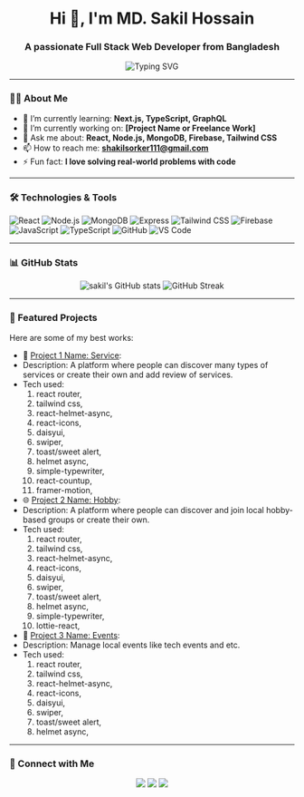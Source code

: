 
<h1 align="center">Hi 👋, I'm MD. Sakil Hossain</h1>
<h3 align="center">A passionate Full Stack Web Developer from Bangladesh</h3>

<p align="center">
  <img src="https://readme-typing-svg.demolab.com?font=Fira+Code&size=22&pause=1000&center=true&vCenter=true&width=435&lines=Full+Stack+Web+Developer;MERN+Stack+Expert;React+%7C+Node.js+%7C+MongoDB;Open+Source+Enthusiast" alt="Typing SVG" />
</p>

---

### 🧑‍💻 About Me

- 🌱 I’m currently learning: **Next.js, TypeScript, GraphQL**
- 🔭 I’m currently working on: **[Project Name or Freelance Work]**
- 💬 Ask me about: **React, Node.js, MongoDB, Firebase, Tailwind CSS**
- 📫 How to reach me: **[shakilsorker111@gmail.com](mailto:shakilsorker111@gmail.com)**
- ⚡ Fun fact: **I love solving real-world problems with code**

---

### 🛠️ Technologies & Tools

![React](https://img.shields.io/badge/-React-61DAFB?style=flat&logo=react)
![Node.js](https://img.shields.io/badge/-Node.js-339933?style=flat&logo=node.js)
![MongoDB](https://img.shields.io/badge/-MongoDB-47A248?style=flat&logo=mongodb)
![Express](https://img.shields.io/badge/-Express.js-000000?style=flat&logo=express)
![Tailwind CSS](https://img.shields.io/badge/-TailwindCSS-38B2AC?style=flat&logo=tailwind-css)
![Firebase](https://img.shields.io/badge/-Firebase-FFCA28?style=flat&logo=firebase)
![JavaScript](https://img.shields.io/badge/-JavaScript-F7DF1E?style=flat&logo=javascript)
![TypeScript](https://img.shields.io/badge/-TypeScript-3178C6?style=flat&logo=typescript)
![GitHub](https://img.shields.io/badge/-GitHub-181717?style=flat&logo=github)
![VS Code](https://img.shields.io/badge/-VSCode-007ACC?style=flat&logo=visual-studio-code)

---

### 📊 GitHub Stats

<p align="center">
  <img src="https://github-readme-stats.vercel.app/api?username=mdsakilhossain&show_icons=true&theme=radical" alt="sakil's GitHub stats" />
  <img src="https://github-readme-streak-stats.herokuapp.com/?user=mdsakilhossain&theme=radical" alt="GitHub Streak" />
</p>

---

### 📌 Featured Projects

Here are some of my best works:

- 🚀 [Project 1 Name: Service](https://service-review-6ce18.web.app/):
- Description: A platform where people can discover many types of services or create their own and add review of services.
-  Tech used:
     1. react router,
     2. tailwind css,
     3. react-helmet-async,
     4. react-icons,
     5. daisyui,
     6. swiper,
     7. toast/sweet alert,
     8. helmet async,
     9. simple-typewriter,
     10. react-countup,
     11. framer-motion,
- 🌐 [Project 2 Name: Hobby](https://hobby-103c3.web.app/):
- Description: A platform where people can discover and join local hobby-based groups or create their own.
- Tech used:
    1. react router,
    2. tailwind css,
    3. react-helmet-async,
    4. react-icons,
    5. daisyui,
    6. swiper,
    7. toast/sweet alert,
    8. helmet async,
    9. simple-typewriter,
    10. lottie-react,
- 📱 [Project 3 Name: Events](https://events-e2eef.web.app/):
- Description: Manage local events like tech events and etc.
- Tech used:
    1. react router,
    2. tailwind css,
    3. react-helmet-async,
    4. react-icons,
    5. daisyui,
    6. swiper,
    7. toast/sweet alert,
    8. helmet async,

---

### 🔗 Connect with Me

<p align="center">
  <a href="https://www.linkedin.com/in/YOUR-LINKEDIN/"><img src="https://img.shields.io/badge/LinkedIn-blue?style=for-the-badge&logo=linkedin" /></a>
  <a href="mailto:shakilsorker111@gmail.com"><img src="https://img.shields.io/badge/Email-D14836?style=for-the-badge&logo=gmail&logoColor=white" /></a>
  <a href="[https://github.com/mdsakilhossain](https://github.com/shakilsorker111)"><img src="https://img.shields.io/badge/GitHub-black?style=for-the-badge&logo=github" /></a>
</p>
